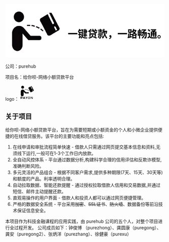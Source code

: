 ![](image/logo-plus.png)

公司：purehub

项目名：给你呗-网络小额贷款平台

logo：![give-it-to-give-it-to-you](image/logo-min-min.png)

## 关于项目

给你呗-网络小额贷款平台，旨在为需要短期或小额资金的个人和小微企业提供便捷的在线借贷服务。该平台的主要功能和亮点包括:

1. 在线申请和审批流程简单快速 - 借款人只需通过网页提交基本信息和资料,无须线下运行,一般可在1-3个工作日内放款。
2. 全自动风控体系 - 平台通过数据分析,构建科学合理的信用评估和反欺诈模型,准确判断风险。
3. 多元灵活的产品组合 - 根据不同客户需求,提供多种期限(7天、15天、30天等)和额度的产品。利率透明合理。
4. 自动拉取数据、智能还款提醒 - 通过授权拉取借款人信用和交易数据,并通过短信、邮件主动提醒还款。
5. 直观易操作的用户界面 - 借款人和投资人都可以通过网页便捷管理。
6. 严格的数据安全系统 - 平台采用~~加密~~、~~SSL证书~~、~~防火墙~~、数据备份等前沿技术保证信息安全。

本项目作为科技金融课程的应用实践，由 purehub 公司的五个人，对整个项目进行全过程开发。
公司成员如下：钟俊博 （purezhong）、龚圆康（puregong）、龚安（puregong2）、张炳洋（purezhang）、徐健豪（purexu）